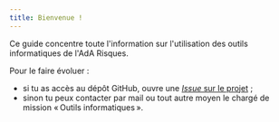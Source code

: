 ```yaml
---
title: Bienvenue !
---
```

Ce guide concentre toute l'information sur l'utilisation des outils informatiques de l'AdA Risques.

Pour le faire évoluer :
- si tu as accès au dépôt <i class="fab fa-github"></i> GitHub, ouvre une <a href="https://github.com/adarisques/guide-it/issues/new"><i>Issue</i> sur le projet</a> ;
- sinon tu peux contacter par mail ou tout autre moyen le chargé de mission « Outils informatiques ».
